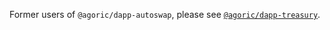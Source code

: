Former users of `@agoric/dapp-autoswap`, please see
[`@agoric/dapp-treasury`](https://github.com/agoric/dapp-treasury).
